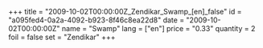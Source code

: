 +++
title = "2009-10-02T00:00:00Z_Zendikar_Swamp_[en]_false"
id = "a095fed4-0a2a-4092-b923-8f46c8ea22d8"
date = "2009-10-02T00:00:00Z"
name = "Swamp"
lang = ["en"]
price = "0.33"
quantity = 2
foil = false
set = "Zendikar"
+++
